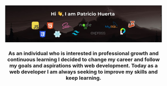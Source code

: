 ![img](assets/banner.JPG)

<p align="center">
<h3 align="center">
  As an individual who is interested
  in professional growth and
  continuous learning I decided to
  change my career and follow my
  goals and aspirations with web
  development. Today as a web developer I am always seeking to improve my skills and keep learning.
</h3>
</p>
